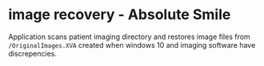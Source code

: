 # image recovery - Absolute Smile

Application scans patient imaging directory and restores image files from `/OriginalImages.XVA` created when windows 10 and imaging software have discrepencies.